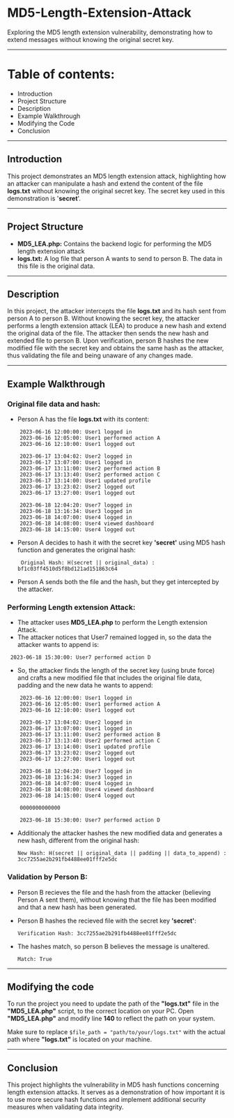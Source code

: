 # MD5-Length-Extension-Attack
Exploring the MD5 length extension vulnerability, demonstrating how to extend messages without knowing the original secret key.

___
# Table of contents:
- Introduction
- Project Structure
- Description
- Example Walkthrough
- Modifying the Code
- Conclusion

___

## Introduction


This project demonstrates an MD5 length extension attack, highlighting how an attacker can manipulate a hash and extend the content of the file **logs.txt** without knowing the original secret key. The secret key used in this demonstration is '**secret**'.
___
## Project Structure
- **MD5_LEA.php:** Contains the backend logic for performing the MD5 length extension attack
- **logs.txt:** A log file that person A wants to send to person B. The data in this file is the original data.
___
## Description

In this project, the attacker intercepts the file **logs.txt** and its hash sent from person A to person B. Without knowing the secret key, the attacker performs a length extension attack (LEA) to produce a new hash and extend the original data of the file. The attacker then sends the new hash and extended file to person B. Upon verification, person B hashes the new modified file with the secret key and obtains the same hash as the attacker, thus validating the file and being unaware of any changes made.
___
## Example Walkthrough

### Original file data and hash:

- Person A has the file **logs.txt** with its content:

```
    2023-06-16 12:00:00: User1 logged in
    2023-06-16 12:05:00: User1 performed action A
    2023-06-16 12:10:00: User1 logged out
    
    2023-06-17 13:04:02: User2 logged in
    2023-06-17 13:07:00: User1 logged in
    2023-06-17 13:11:00: User2 performed action B
    2023-06-17 13:13:40: User2 performed action C
    2023-06-17 13:14:00: User1 updated profile
    2023-06-17 13:23:02: User2 logged out
    2023-06-17 13:27:00: User1 logged out
    
    2023-06-18 12:04:20: User7 logged in
    2023-06-18 13:16:34: User3 logged in
    2023-06-18 14:07:00: User4 logged in
    2023-06-18 14:08:00: User4 viewed dashboard
    2023-06-18 14:15:00: User4 logged out
```

    
- Person A decides to hash it with the secret key **'secret'** using MD5 hash function and generates the original hash:

  ``` Original Hash: H(secret || original_data) : bf1c03ff4510d5f8bd121ad151863c64```

- Person A sends both the file and the hash, but they get intercepted by the attacker.

### Performing Length extension Attack:
- The attacker uses **MD5_LEA.php** to perform the Length extension Attack.
- The attacker notices that User7 remained logged in, so the data the attacker wants to append is:

``` 2023-06-18 15:30:00: User7 performed action D```

- So, the attacker finds the length of the secret key (using brute force) and crafts a new modified file that includes the original file data, padding and the new data he wants to append:

```
    2023-06-16 12:00:00: User1 logged in
    2023-06-16 12:05:00: User1 performed action A
    2023-06-16 12:10:00: User1 logged out
    
    2023-06-17 13:04:02: User2 logged in
    2023-06-17 13:07:00: User1 logged in
    2023-06-17 13:11:00: User2 performed action B
    2023-06-17 13:13:40: User2 performed action C
    2023-06-17 13:14:00: User1 updated profile
    2023-06-17 13:23:02: User2 logged out
    2023-06-17 13:27:00: User1 logged out
    
    2023-06-18 12:04:20: User7 logged in
    2023-06-18 13:16:34: User3 logged in
    2023-06-18 14:07:00: User4 logged in
    2023-06-18 14:08:00: User4 viewed dashboard
    2023-06-18 14:15:00: User4 logged out

    0000000000000

    2023-06-18 15:30:00: User7 performed action D
```


- Additionaly the attacker hashes the new modified data and generates a new hash, different from the original hash:

  ```New Hash: H(secret || original_data || padding || data_to_append) : 3cc7255ae2b291fb4488ee01fff2e5dc```




### Validation by Person B:
- Person B recieves the file and the hash from the attacker (believing Person A sent them), without knowing that the file has been modified and that a new hash has been generated.
- Person B hashes the recieved file with the secret key **'secret'**:
  
  ```Verification Hash: 3cc7255ae2b291fb4488ee01fff2e5dc```
- The hashes match, so person B believes the message is unaltered.

  ```Match: True```

___
## Modifying the code
To run the project you need to update the path of the **"logs.txt"** file in the **"MD5_LEA.php"** script, to the correct location on your PC. Open **"MD5_LEA.php"** and modify line **140** to reflect the path on your system. 

Make sure to replace ```$file_path = "path/to/your/logs.txt"``` with the actual path where **"logs.txt"** is located on your machine.
___
## Conclusion
This project highlights the vulnerability in MD5 hash functions concerning length extension attacks. It serves as a demonstration of how important it is to use more secure hash functions and implement additional security measures when validating data integrity.







